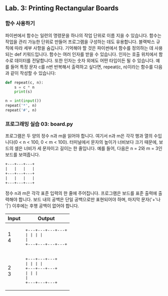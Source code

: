 ## Lab. 3: Printing Rectangular Boards

### 함수 사용하기
파이썬에서 함수는 일련의 명령문을 하나의 작업 단위로 이름 지을 수 있습니다. 함수는 
작업을 관리 가능한 단위로 만들어 프로그램을 구성하는 데도 유용합니다. 블랙박스 규칙에 
따라 세부 사항을 숨깁니다. 기억해야 할 것은 파이썬에서 함수를 정의하는 데 사용되는 
def 키워드입니다.
함수는 여러 인자를 받을 수 있습니다. 인자는 호출 위치에서 함수로 데이터를 전달합니다. 
또한 인자는 숫자 외에도 어떤 타입이든 될 수 있습니다.
예를 들어 특정 문자 c를 n번 반복해서 출력하고 싶다면, repeat(c, n)이라는 함수를 
다음과 같이 작성할 수 있습니다:

```python
def repeat(c, n):
    s = c * n
    print(s)

n = int(input())
repeat('*', n)
repeat('#', n)
```

### 프로그래밍 실습 03: board.py

프로그램은 두 양의 정수 n과 m을 읽어야 합니다. 여기서 n과 m은 각각 행과 열의 수입니다(0 < n < 100, 0 < m < 100). 터미널에서 문자의 높이가 너비보다 크기 때문에, 보드의 셀은 너비가 세 문자이고 길이는 한 줄입니다. 예를 들어, 다음은 n = 2와 m = 3인 보드를 보여줍니다.

```txt
+---+---+---+
|   |   |   |
+---+---+---+
|   |   |   |
+---+---+---+
```

정수 n과 m은 각각 표준 입력의 한 줄에 주어집니다. 프로그램은 보드를 표준 출력에 출력해야 합니다. 보드 내의 공백은 단일 공백으로만 표현되어야 하며, 마지막 문자('+'나 '|') 이후에는 후행 공백이 없어야 합니다.


| Input  | Output                                                                                                                                   |
| ------ | ---------------------------------------------------------------------------------------------------------------------------------------- |
| 1<br>4 | <pre>+---+---+---+---+<br>&#124;   &#124;   &#124;   &#124;   &#124;<br>+---+---+---+---+<br></pre>                                      |
| 2<br>3 | <pre>+---+---+---+<br>&#124;   &#124;   &#124;   &#124;<br>+---+---+---+<br>&#124;   &#124;   &#124;   &#124;<br>+---+---+---+<br></pre> |


